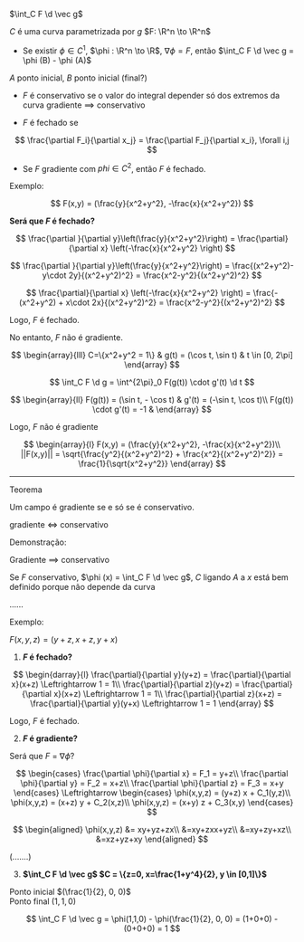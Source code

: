 $\int_C F \d \vec g$

$C$ é uma curva parametrizada por $g$
$F: \R^n \to \R^n$

- Se existir $\phi \in C^1$, $\phi : \R^n \to \R$, $\nabla \phi = F$, então
  $\int_C F \d \vec g = \phi (B) - \phi (A)$

$A$ ponto inicial, $B$ ponto inicial (final?)

- $F$ é conservativo se o valor do integral depender só dos extremos da curva
  gradiente $\implies$ conservativo

- $F$ é fechado se

$$
\frac{\partial F_i}{\partial x_j} = \frac{\partial F_j}{\partial x_i}, \forall i,j
$$

- Se $F$ gradiente com $phi \in C^2$, então $F$ é fechado.

Exemplo:

$$
F(x,y) = (\frac{y}{x^2+y^2}, -\frac{x}{x^2+y^2})
$$

**Será que $F$ é fechado?**

$$
\frac{\partial }{\partial y}\left(\frac{y}{x^2+y^2}\right) = \frac{\partial}{\partial x} \left(-\frac{x}{x^2+y^2} \right)
$$

$$
\frac{\partial }{\partial y}\left(\frac{y}{x^2+y^2}\right) = \frac{(x^2+y^2)-y\cdot 2y}{(x^2+y^2)^2} = \frac{x^2-y^2}{(x^2+y^2)^2}
$$

$$
\frac{\partial}{\partial x} \left(-\frac{x}{x^2+y^2} \right) = \frac{-(x^2+y^2) + x\cdot 2x}{(x^2+y^2)^2} = \frac{x^2-y^2}{(x^2+y^2)^2}
$$

Logo, $F$ é fechado.

No entanto, $F$ não é gradiente.

$$
\begin{array}{lll}
C=\{x^2+y^2 = 1\} & g(t) = (\cos t, \sin t) & t \in [0, 2\pi]
\end{array}
$$

$$
\int_C F \d g = \int^{2\pi}_0 F(g(t)) \cdot g'(t) \d t
$$

$$
\begin{array}{ll}
F(g(t)) = (\sin t, - \cos t) & g'(t) = (-\sin t, \cos t)\\
F(g(t)) \cdot g'(t) = -1 &
\end{array}
$$

Logo, $F$ não é gradiente

$$
\begin{array}{l}
F(x,y) = (\frac{y}{x^2+y^2}, -\frac{x}{x^2+y^2})\\
||F(x,y)|| = \sqrt{\frac{y^2}{(x^2+y^2)^2} + \frac{x^2}{(x^2+y^2)^2}} = \frac{1}{\sqrt{x^2+y^2}}
\end{array}
$$

---

Teorema

Um campo é gradiente se e só se é conservativo.

gradiente $\Leftrightarrow$ conservativo

Demonstração:

Gradiente $\implies$ conservativo

Se $F$ conservativo,
$\phi (x) = \int_C F \d \vec g$, $C$ ligando $A$ a $x$
está bem definido porque não depende da curva

......

Exemplo:

$F(x,y,z) = (y+z, x+z, y+x)$

1. **$F$ é fechado?**

$$
\begin{darray}{l}
\frac{\partial}{\partial y}(y+z) = \frac{\partial}{\partial x}(x+z) \Leftrightarrow 1 = 1\\
\frac{\partial}{\partial z}(y+z) = \frac{\partial}{\partial x}(x+z) \Leftrightarrow 1 = 1\\
\frac{\partial}{\partial z}(x+z) = \frac{\partial}{\partial y}(y+x) \Leftrightarrow 1 = 1
\end{array}
$$

Logo, $F$ é fechado.

2. **$F$ é gradiente?**

Será que $F$ = $\nabla \phi$?

$$
\begin{cases}
\frac{\partial \phi}{\partial x} = F_1 = y+z\\
\frac{\partial \phi}{\partial y} = F_2 = x+z\\
\frac{\partial \phi}{\partial z} = F_3 = x+y
\end{cases}
\Leftrightarrow
\begin{cases}
\phi(x,y,z) = (y+z) x + C_1(y,z)\\
\phi(x,y,z) = (x+z) y + C_2(x,z)\\
\phi(x,y,z) = (x+y) z + C_3(x,y)
\end{cases}
$$

$$
\begin{aligned}
\phi(x,y,z) &= xy+yz+zx\\
&=xy+zxx+yz\\
&=xy+zy+xz\\
&=xz+yz+xy
\end{aligned}
$$

(.......)

3. **$\int_C F \d \vec g$ $C = \{z=0, x=\frac{1+y^4}{2}, y \in [0,1]\}$**

Ponto inicial $(\frac{1}{2}, 0, 0)$  
Ponto final $(1,1,0)$

$$
\int_C F \d \vec g = \phi(1,1,0) - \phi(\frac{1}{2}, 0, 0) = (1+0+0) - (0+0+0) = 1
$$
